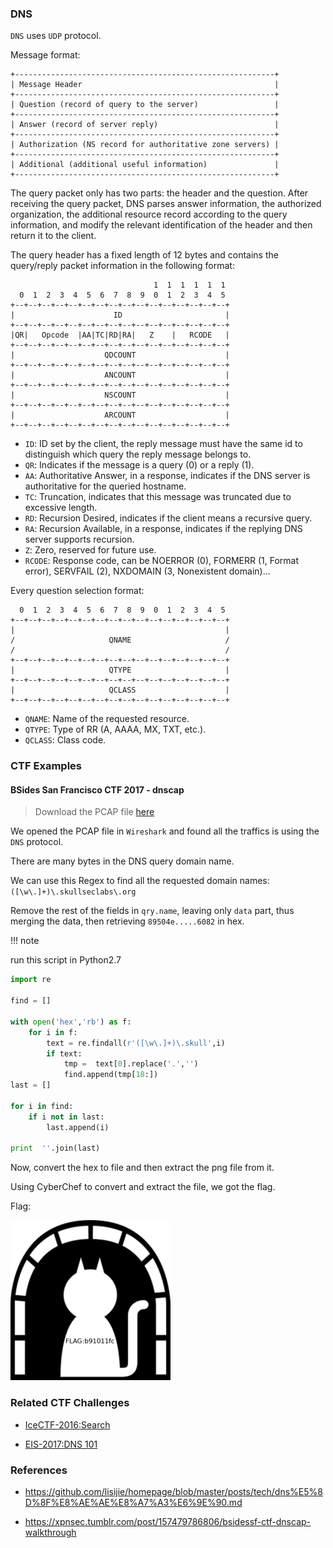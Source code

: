 ### DNS



`DNS` uses `UDP` protocol.

Message format:

```
+----------------------------------------------------------+
| Message Header                                           |
+----------------------------------------------------------+
| Question (record of query to the server)                 |
+----------------------------------------------------------+
| Answer (record of server reply)                          |
+----------------------------------------------------------+
| Authorization (NS record for authoritative zone servers) |
+----------------------------------------------------------+
| Additional (additional useful information)               |
+----------------------------------------------------------+
```


The query packet only has two parts: the header and the question. After receiving the query packet, DNS parses answer information, the authorized organization, the additional resource record according to the query information, and modify the relevant identification of the header and then return it to the client.

The query header has a fixed length of 12 bytes and contains the query/reply packet information in the following format:


```
                                1  1  1  1  1  1
  0  1  2  3  4  5  6  7  8  9  0  1  2  3  4  5
+--+--+--+--+--+--+--+--+--+--+--+--+--+--+--+--+
|                      ID                       |
+--+--+--+--+--+--+--+--+--+--+--+--+--+--+--+--+
|QR|   Opcode  |AA|TC|RD|RA|   Z    |   RCODE   |
+--+--+--+--+--+--+--+--+--+--+--+--+--+--+--+--+
|                    QDCOUNT                    |
+--+--+--+--+--+--+--+--+--+--+--+--+--+--+--+--+
|                    ANCOUNT                    |
+--+--+--+--+--+--+--+--+--+--+--+--+--+--+--+--+
|                    NSCOUNT                    |
+--+--+--+--+--+--+--+--+--+--+--+--+--+--+--+--+
|                    ARCOUNT                    |
+--+--+--+--+--+--+--+--+--+--+--+--+--+--+--+--+
```

- `ID`: ID set by the client, the reply message must have the same id to distinguish which query the reply message belongs to.
- `QR`: Indicates if the message is a query (0) or a reply (1).
- `AA`: Authoritative Answer, in a response, indicates if the DNS server is authoritative for the queried hostname.
- `TC`: Truncation, indicates that this message was truncated due to excessive length.
- `RD`: Recursion Desired, indicates if the client means a recursive query.
- `RA`: Recursion Available, in a response, indicates if the replying DNS server supports recursion.
- `Z`: Zero, reserved for future use.
- `RCODE`: Response code, can be NOERROR (0), FORMERR (1, Format error), SERVFAIL (2), NXDOMAIN (3, Nonexistent domain)...


Every question selection format:

```
  0  1  2  3  4  5  6  7  8  9  0  1  2  3  4  5
+--+--+--+--+--+--+--+--+--+--+--+--+--+--+--+--+
|                                               |
/                     QNAME                     /
/                                               /
+--+--+--+--+--+--+--+--+--+--+--+--+--+--+--+--+
|                     QTYPE                     |
+--+--+--+--+--+--+--+--+--+--+--+--+--+--+--+--+
|                     QCLASS                    |
+--+--+--+--+--+--+--+--+--+--+--+--+--+--+--+--+
```


- `QNAME`: Name of the requested resource.
- `QTYPE`: Type of RR (A, AAAA, MX, TXT, etc.).
- `QCLASS`: Class code.



### CTF Examples


#### BSides San Francisco CTF 2017 - dnscap


> Download the PCAP file [here](https://github.com/ctf-wiki/ctf-challenges/blob/master/misc/cap/BSides-San-Francisco-CTF-2017-dnscap/dnscap.pcap)

We opened the PCAP file in `Wireshark` and found all the traffics is using the `DNS` protocol.

There are many bytes in the DNS query domain name.

We can use this Regex to find all the requested domain names:  `([\w\.]+)\.skullseclabs\.org`




Remove the rest of the fields in `qry.name`, leaving only `data` part, thus merging the data, then retrieving `89504e.....6082` in hex.


!!! note

run this script in Python2.7


```python
import re

find = []

with open('hex','rb') as f:
    for i in f:
        text = re.findall(r'([\w\.]+)\.skull',i)
        if text:
            tmp =  text[0].replace('.','')
            find.append(tmp[18:])
last = []

for i in find:
    if i not in last:
        last.append(i)

print  ''.join(last)
```

Now, convert the hex to file and then extract the png file from it.

Using CyberChef to convert and extract the file, we got the flag.

Flag:


![dnscat_flag](./figure/dnscat_flag.png)


### Related CTF Challenges


- [IceCTF-2016:Search](https://mrpnkt.github.io/2016/icectf-2016-search/)

- [EIS-2017:DNS 101](https://github.com/susers/Writeups/blob/master/2017/EIS/Misc/DNS%20101/Write-up.md)



### References


- https://github.com/lisijie/homepage/blob/master/posts/tech/dns%E5%8D%8F%E8%AE%AE%E8%A7%A3%E6%9E%90.md

- https://xpnsec.tumblr.com/post/157479786806/bsidessf-ctf-dnscap-walkthrough
